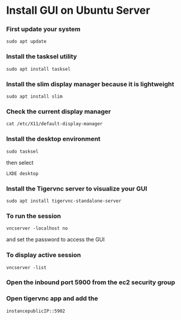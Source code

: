 # Install GUI on Ubuntu Server  

### First update your system
```
sudo apt update
```
### Install the tasksel utility
```
sudo apt install tasksel
```
### Install the slim display manager because it is lightweight   
```
sudo apt install slim
```
### Check the current display manager   
```
cat /etc/X11/default-display-manager 
```
### Install the desktop environment
```
sudo tasksel
```
then select 
```
LXDE desktop
```
### Install the Tigervnc server to visualize your GUI
```
sudo apt install tigervnc-standalone-server
```
### To run the session 
```
vncserver -localhost no
```
and set the password to access the GUI
### To display active session 

```
vncserver -list
```
### Open the inbound port 5900 from the ec2 security group

### Open tigervnc app and add the 

```
instancepublicIP::5902
```
